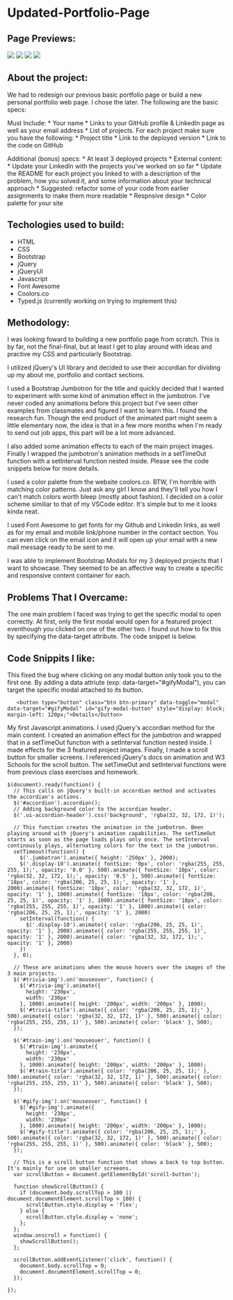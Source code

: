 # Updated-Portfolio-Page

## Page Previews: 
![](assets/images/screen-shot-1.png)
![](assets/images/screen-shot-2.png)
![](assets/images/screen-shot-3.png)
![](assets/images/screen-shot-4.png)

## About the project:
We had to redesign our previous basic portfolio page or build a new personal portfolio web page. I chose the later. The following are the basic specs:

  Must Include:
    * Your name
    * Links to your GitHub profile & LinkedIn page as well as your email address
    * List of projects. For each project make sure you have the following:
      * Project title
      * Link to the deployed version
      * Link to the code on GitHub
  
  Additional (bonus) specs:
    * At least 3 deployed projects
    * External content:
    * Update your LinkedIn with the projects you've worked on so far
    * Update the README for each project you linked to with a description of the problem,
      how you solved it, and some information about your technical approach
    * Suggested: refactor some of your code from earlier assignments to make them more readable
    * Respnsive design
    * Color palette for your site

## Techologies used to build:
  * HTML
  * CSS
  * Bootstrap
  * jQuery
  * jQueryUI
  * Javascript
  * Font Awesome
  * Coolors.co
  * Typed.js (currently working on trying to implement this)

## Methodology:

I was looking foward to building a new portfolio page from scratch. This is by far, not the final-final, but at least I get to play around with ideas and practive my CSS and particularly Bootstrap. 

I utilized jQuery's UI library and decided to use their accordian for dividing up my about me, portfolio and contact sections. 

I used a Bootstrap Jumbotron for the title and quickly decided that I wanted to experiment with some kind of animation effect in the jumbotron. I've never coded any animations before this project but I've seen other examples from classmates and figured I want to learn this. I found the research fun. Though the end product of the animated part might seem a little elementary now, the idea is that in a few more months when I'm ready to send out job apps, this part will be a lot more advanced.

I also added some animation effects to each of the main project images. Finally I wrapped the jumbotron's animation methods in a setTimeOut function with a setInterval function nested inside. Please see the code snippets below for more details.

I used a color palette from the website coolors.co. BTW, I'm horrible with matching color patterns. Just ask any girl I know and they'll tell you how I can't match colors worth bleep (mostly about fashion). I decided on a color scheme similiar to that of my VSCode editor. It's simple but to me it looks kinda neat.

I used Font Awesome to get fonts for my Github and Linkedin links, as well as for my email and mobile link/phone number in the contact section. You can even click on the email icon and it will open up your email with a new mail message ready to be sent to me.

I was able to implement Bootstrap Modals for my 3 deployed projects that I want to showcase. They seemed to be an affective way to create a specific and responsive content container for each.

## Problems That I Overcame:

The one main problem I faced was trying to get the specific modal to open correctly. At first, only the first modal would open for a featured project eventhough you clicked on one of the other two. I found out how to fix this by specifying the data-target attribute. The code snippet is below.

## Code Snippits I like:

This fixed the bug where clicking on any modal button only took you to the first one. By adding a data attriute (exp: data-target="#gifyModal"), you can target the specific modal attached to its button.
```
   <button type="button" class="btn btn-primary" data-toggle="modal" data-target="#gifyModal" id="gify-modal-button" style="display: block; margin-left: 120px;">Details</button>
```

My first Javascript animations. I used jQuery's accordian method for the main content. I created an animation effect for the jumbotron and wrapped that in a setTimeOut function with a setInterval function nested inside. I made effects for the 3 featured project images. Finally, I made a scroll button for smaller screens. I referenced jQuery's docs on animation and W3 Schools for the scroll button. The setTimeOut and setInterval functions were from previous class exercises and homework.
```
$(document).ready(function() {
  // This calls on jQuery's built-in accordian method and activates the accordian's actions.
  $('#accordion').accordion();
  // Adding background color to the accordian header. 
  $('.ui-accordion-header').css('background', 'rgba(32, 32, 172, 1)');

  // This function creates the animation in the jumbotron. Been playing around with jQuery's animation capabilities. The setTimeOut starts as soon as the page loads plays only once. The setInterval continously plays, alternating colors for the text in the jumbotron.
  setTimeout(function() {
    $('.jumbotron').animate({ height: '250px' }, 2000);
    $('.display-10').animate({ fontSize: '0px', color: 'rgba(255, 255, 255, 1);', opacity: '0.0' }, 500).animate({ fontSize: '10px', color: 'rgba(32, 32, 172, 1);', opacity: '0.5' }, 500).animate({ fontSize: '18px', color: 'rgba(206, 25, 25, 1);', opacity: '1' }, 2000).animate({ fontSize: '18px', color: 'rgba(32, 32, 172, 1)', opacity: '1' }, 1000).animate({ fontSize: '18px', color: 'rgba(206, 25, 25, 1)', opacity: '1' }, 1000).animate({ fontSize: '18px', color: 'rgba(255, 255, 255, 1)', opacity: '1' }, 1000).animate({ color: 'rgba(206, 25, 25, 1);', opacity: '1' }, 2000)
    setInterval(function() {
      $('.display-10').animate({ color: 'rgba(206, 25, 25, 1)', opacity: '1' }, 2000).animate({ color: 'rgba(255, 255, 255, 1)', opacity: '1' }, 2000).animate({ color: 'rgba(32, 32, 172, 1);', opacity: '1' }, 2000)
    })
  }, 0);

  // These are animations when the mouse hovers over the images of the 3 main projects. 
  $('#trivia-img').on('mouseover', function() {
    $('#trivia-img').animate({
      height: '230px',
      width: '230px'
    }, 1000).animate({ height: '200px', width: '200px' }, 1000);
    $('#trivia-title').animate({ color: 'rgba(206, 25, 25, 1);' }, 500).animate({ color: 'rgba(32, 32, 172, 1)' }, 500).animate({ color: 'rgba(255, 255, 255, 1)' }, 500).animate({ color: 'black' }, 500);
  });

  $('#train-img').on('mouseover', function() {
    $('#train-img').animate({
      height: '230px',
      width: '230px'
    }, 1000).animate({ height: '200px', width: '200px' }, 1000);
    $('#train-title').animate({ color: 'rgba(206, 25, 25, 1);' }, 500).animate({ color: 'rgba(32, 32, 172, 1)' }, 500).animate({ color: 'rgba(255, 255, 255, 1)' }, 500).animate({ color: 'black' }, 500);
  });

  $('#gify-img').on('mouseover', function() {
    $('#gify-img').animate({
      height: '230px',
      width: '230px'
    }, 1000).animate({ height: '200px', width: '200px' }, 1000);
    $('#gify-title').animate({ color: 'rgba(206, 25, 25, 1);' }, 500).animate({ color: 'rgba(32, 32, 172, 1)' }, 500).animate({ color: 'rgba(255, 255, 255, 1)' }, 500).animate({ color: 'black' }, 500);
  });

  // This is a scroll button function that shows a back to top button. It's mainly for use on smaller screeens.
  var scrollButton = document.getElementById('scroll-button');

  function showScrollButton() {
    if (document.body.scrollTop > 100 || document.documentElement.scrollTop > 100) {
      scrollButton.style.display = 'flex';
    } else {
      scrollButton.style.display = 'none';
    };
  };
  window.onscroll = function() {
    showScrollButton();
  };

  scrollButton.addEventListener('click', function() {
    document.body.scrollTop = 0;
    document.documentElement.scrollTop = 0;
  });

});
```
